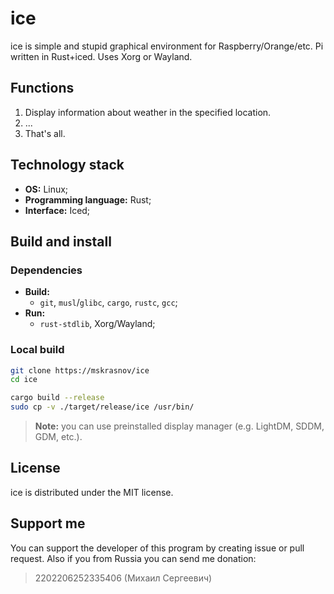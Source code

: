# ice

ice is simple and stupid graphical environment for Raspberry/Orange/etc. Pi written in Rust+iced. Uses Xorg or Wayland.

## Functions

1. Display information about weather in the specified location.
2. ...
3. That's all.

## Technology stack

- **OS:** Linux;
- **Programming language:** Rust;
- **Interface:** Iced;

## Build and install

### Dependencies

- **Build:**
  - `git`, `musl`/`glibc`, `cargo`, `rustc`, `gcc`;
- **Run:**
  - `rust-stdlib`, Xorg/Wayland;

### Local build

```bash
git clone https://mskrasnov/ice
cd ice

cargo build --release
sudo cp -v ./target/release/ice /usr/bin/
```

> **Note:** you can use preinstalled display manager (e.g. LightDM, SDDM, GDM, etc.).

## License

ice is distributed under the MIT license.

## Support me

You can support the developer of this program by creating issue or pull request. Also if you from Russia you can send me donation:

> 2202206252335406 (Михаил Сергеевич)

